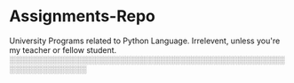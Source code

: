 # Assignments-Repo
 University Programs related to Python Language.
Irrelevent, unless you're my teacher or fellow student.
░░░░░░░░░░░░░░░░░░░░░░░░░░░░░░░░░░░░░░░░░░░░░░░░░░░░░░░░░░░░░░░░
